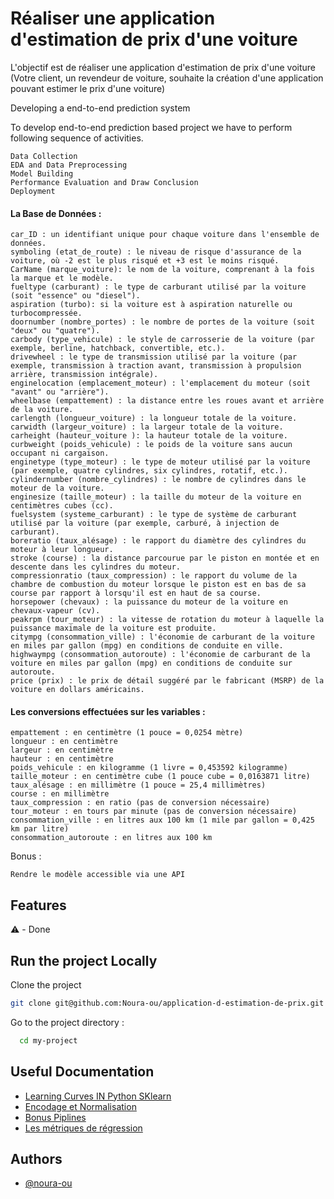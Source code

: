 # Réaliser une application d'estimation de prix d'une voiture
L'objectif est de réaliser une application d'estimation de prix d'une voiture (Votre client, un revendeur de voiture, souhaite la création d'une application pouvant estimer le prix d'une voiture)

Developing a end-to-end prediction system

To develop end-to-end prediction based project we have to perform following sequence of activities.

    Data Collection
    EDA and Data Preprocessing
    Model Building
    Performance Evaluation and Draw Conclusion
    Deployment


#### La Base de Données :

    car_ID : un identifiant unique pour chaque voiture dans l'ensemble de données.
    symboling (etat_de_route) : le niveau de risque d'assurance de la voiture, où -2 est le plus risqué et +3 est le moins risqué.
    CarName (marque_voiture): le nom de la voiture, comprenant à la fois la marque et le modèle.
    fueltype (carburant) : le type de carburant utilisé par la voiture (soit "essence" ou "diesel").
    aspiration (turbo): si la voiture est à aspiration naturelle ou turbocompressée.
    doornumber (nombre_portes) : le nombre de portes de la voiture (soit "deux" ou "quatre").
    carbody (type_vehicule) : le style de carrosserie de la voiture (par exemple, berline, hatchback, convertible, etc.).
    drivewheel : le type de transmission utilisé par la voiture (par exemple, transmission à traction avant, transmission à propulsion arrière, transmission intégrale).
    enginelocation (emplacement_moteur) : l'emplacement du moteur (soit "avant" ou "arrière").
    wheelbase (empattement) : la distance entre les roues avant et arrière de la voiture.
    carlength (longueur_voiture) : la longueur totale de la voiture.
    carwidth (largeur_voiture) : la largeur totale de la voiture.
    carheight (hauteur_voiture ): la hauteur totale de la voiture.
    curbweight (poids_vehicule) : le poids de la voiture sans aucun occupant ni cargaison.
    enginetype (type_moteur) : le type de moteur utilisé par la voiture (par exemple, quatre cylindres, six cylindres, rotatif, etc.).
    cylindernumber (nombre_cylindres) : le nombre de cylindres dans le moteur de la voiture.
    enginesize (taille_moteur) : la taille du moteur de la voiture en centimètres cubes (cc).
    fuelsystem (systeme_carburant) : le type de système de carburant utilisé par la voiture (par exemple, carburé, à injection de carburant).
    boreratio (taux_alésage) : le rapport du diamètre des cylindres du moteur à leur longueur.
    stroke (course) : la distance parcourue par le piston en montée et en descente dans les cylindres du moteur.
    compressionratio (taux_compression) : le rapport du volume de la chambre de combustion du moteur lorsque le piston est en bas de sa course par rapport à lorsqu'il est en haut de sa course.
    horsepower (chevaux) : la puissance du moteur de la voiture en chevaux-vapeur (cv).
    peakrpm (tour_moteur) : la vitesse de rotation du moteur à laquelle la puissance maximale de la voiture est produite.
    citympg (consommation_ville) : l'économie de carburant de la voiture en miles par gallon (mpg) en conditions de conduite en ville.
    highwaympg (consommation_autoroute) : l'économie de carburant de la voiture en miles par gallon (mpg) en conditions de conduite sur autoroute.
    price (prix) : le prix de détail suggéré par le fabricant (MSRP) de la voiture en dollars américains.



#### Les conversions effectuées sur les variables : 


    empattement : en centimètre (1 pouce = 0,0254 mètre)
    longueur : en centimètre
    largeur : en centimètre
    hauteur : en centimètre
    poids_vehicule : en kilogramme (1 livre = 0,453592 kilogramme)
    taille_moteur : en centimètre cube (1 pouce cube = 0,0163871 litre)
    taux_alésage : en millimètre (1 pouce = 25,4 millimètres)
    course : en millimètre
    taux_compression : en ratio (pas de conversion nécessaire)
    tour_moteur : en tours par minute (pas de conversion nécessaire)
    consommation_ville : en litres aux 100 km (1 mile par gallon = 0,425 km par litre)
    consommation_autoroute : en litres aux 100 km




Bonus :

    Rendre le modèle accessible via une API


## Features
 ⚠️ - Done


## Run the project Locally

Clone the project

```bash
git clone git@github.com:Noura-ou/application-d-estimation-de-prix.git
````

Go to the project directory :

```bash
  cd my-project
```


## Useful Documentation

- [Learning Curves IN Python SKlearn](https://vitalflux.com/learning-curves-explained-python-sklearn-example/)
- [Encodage et Normalisation](https://www.youtube.com/watch?v=OGWwzm304Xs&list=PLO_fdPEVlfKqMDNmCFzQISI2H_nJcEDJq&index=25) 
- [Bonus Piplines](https://www.youtube.com/watch?v=41mnga4ptso&list=PLO_fdPEVlfKqMDNmCFzQISI2H_nJcEDJq&index=26)
- [Les métriques de régression](https://www.youtube.com/watch?v=_TE9fDgtOaE&list=PLO_fdPEVlfKqMDNmCFzQISI2H_nJcEDJq&index=24)



## Authors

- [@noura-ou](https://github.com/Noura-ou)